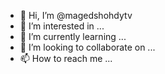 - 👋 Hi, I’m @magedshohdytv
- 👀 I’m interested in ...
- 🌱 I’m currently learning ...
- 💞️ I’m looking to collaborate on ...
- 📫 How to reach me ...

<!---
magedshohdytv/magedshohdytv is a ✨ special ✨ repository because its `README.md` (this file) appears on your GitHub profile.
You can click the Preview link to take a look at your changes.
--->
